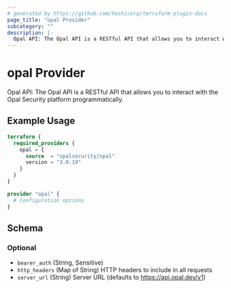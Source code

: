 ```yaml
---
# generated by https://github.com/hashicorp/terraform-plugin-docs
page_title: "opal Provider"
subcategory: ""
description: |-
  Opal API: The Opal API is a RESTful API that allows you to interact with the Opal Security platform programmatically.
---
```


# opal Provider

Opal API: The Opal API is a RESTful API that allows you to interact with the Opal Security platform programmatically.

## Example Usage

```terraform
terraform {
  required_providers {
    opal = {
      source  = "opalsecurity/opal"
      version = "3.0.19"
    }
  }
}

provider "opal" {
  # Configuration options
}
```

<!-- schema generated by tfplugindocs -->
## Schema

### Optional

- `bearer_auth` (String, Sensitive)
- `http_headers` (Map of String) HTTP headers to include in all requests
- `server_url` (String) Server URL (defaults to https://api.opal.dev/v1)
